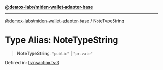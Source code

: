 [**@demox-labs/miden-wallet-adapter-base**](../README.md)

***

[@demox-labs/miden-wallet-adapter-base](../globals.md) / NoteTypeString

# Type Alias: NoteTypeString

> **NoteTypeString**: `"public"` \| `"private"`

Defined in: [transaction.ts:3](https://github.com/demox-labs/miden-wallet-adapter/blob/945eae693dfd04e72f79c45431d1d0335907d921/packages/core/base/transaction.ts#L3)
